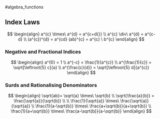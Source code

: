 #algebra_functions

## Index Laws 
$$
\begin{align}
a^{c} \times\ a^{d} = a^{c+d{}} \\
a^{c} \div\ a^{d} = a^{c-d} \\
(a^{c})^{d} = a^{cd}
(ab)^{c} = a^{c} \ b^{c}
\end{align}
$$
### Negative and Fractional Indices
$$
\begin{align}
a^{0} = 1 \\
a^{-c} = \frac{1}{a^{c}} \\
a^{\frac{1}{c}} = \sqrt[\leftroot{5} c]{a} \\
a^{\frac{c}{d}} = \sqrt[\leftroot{5} d]{a^{c}}
\end{align}
$$
### Surds and Rationalising Denominators
$$
\begin{align}
\sqrt{ab}= \sqrt{a} \times\ \sqrt{b} \\
\sqrt{\frac{a}{b}} = \frac{\sqrt{a}}{\sqrt{b}} \\ \\
\frac{1}{\sqrt{a}} \times\ \frac{\sqrt{a}}{\sqrt{a}} \\
\frac{1}{a-\sqrt{b}} \times\ \frac{a+\sqrt{b}}{a+\sqrt{b}} \\
\frac{1}{a+\sqrt{b}} \times\ \frac{a-\sqrt{b}}{a-\sqrt{b}}
\end{align}
$$
